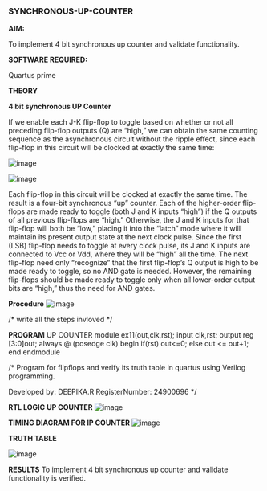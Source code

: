 ### SYNCHRONOUS-UP-COUNTER

**AIM:**

To implement 4 bit synchronous up counter and validate functionality.

**SOFTWARE REQUIRED:**

Quartus prime

**THEORY**

**4 bit synchronous UP Counter**

If we enable each J-K flip-flop to toggle based on whether or not all preceding flip-flop outputs (Q) are “high,” we can obtain the same counting sequence as the asynchronous circuit without the ripple effect, since each flip-flop in this circuit will be clocked at exactly the same time:

![image](https://github.com/naavaneetha/SYNCHRONOUS-UP-COUNTER/assets/154305477/d5db3fa0-e413-404c-b80e-b2f39d82e7e8)


![image](https://github.com/naavaneetha/SYNCHRONOUS-UP-COUNTER/assets/154305477/52cb61eb-d04b-442d-810c-31185a68410b)

Each flip-flop in this circuit will be clocked at exactly the same time.
The result is a four-bit synchronous “up” counter. Each of the higher-order flip-flops are made ready to toggle (both J and K inputs “high”) if the Q outputs of all previous flip-flops are “high.”
Otherwise, the J and K inputs for that flip-flop will both be “low,” placing it into the “latch” mode where it will maintain its present output state at the next clock pulse.
Since the first (LSB) flip-flop needs to toggle at every clock pulse, its J and K inputs are connected to Vcc or Vdd, where they will be “high” all the time.
The next flip-flop need only “recognize” that the first flip-flop’s Q output is high to be made ready to toggle, so no AND gate is needed.
However, the remaining flip-flops should be made ready to toggle only when all lower-order output bits are “high,” thus the need for AND gates.

**Procedure**
![image](https://github.com/user-attachments/assets/d4a54e49-2aea-4931-b5b9-bb1f116d4953)

/* write all the steps invloved */

**PROGRAM**
UP COUNTER
module ex11(out,clk,rst);
input clk,rst;
output reg [3:0]out;
always @ (posedge clk)
begin
   if(rst)
     out<=0;
   else 
     out <= out+1;
end
endmodule

/* Program for flipflops and verify its truth table in quartus using Verilog programming. 

Developed by: DEEPIKA.R
RegisterNumber: 24900696
*/

**RTL LOGIC UP COUNTER**
![image](https://github.com/user-attachments/assets/d19da0c7-4bbf-401e-b48a-358e06d58372)

**TIMING DIAGRAM FOR IP COUNTER**
![image](https://github.com/user-attachments/assets/e1401118-69a8-4043-9157-b1758a4090a6)

**TRUTH TABLE**

![image](https://github.com/user-attachments/assets/5af41f13-41a4-465c-ba0e-349b4434e528)

**RESULTS**
To implement 4 bit synchronous up counter and validate functionality is verified.
